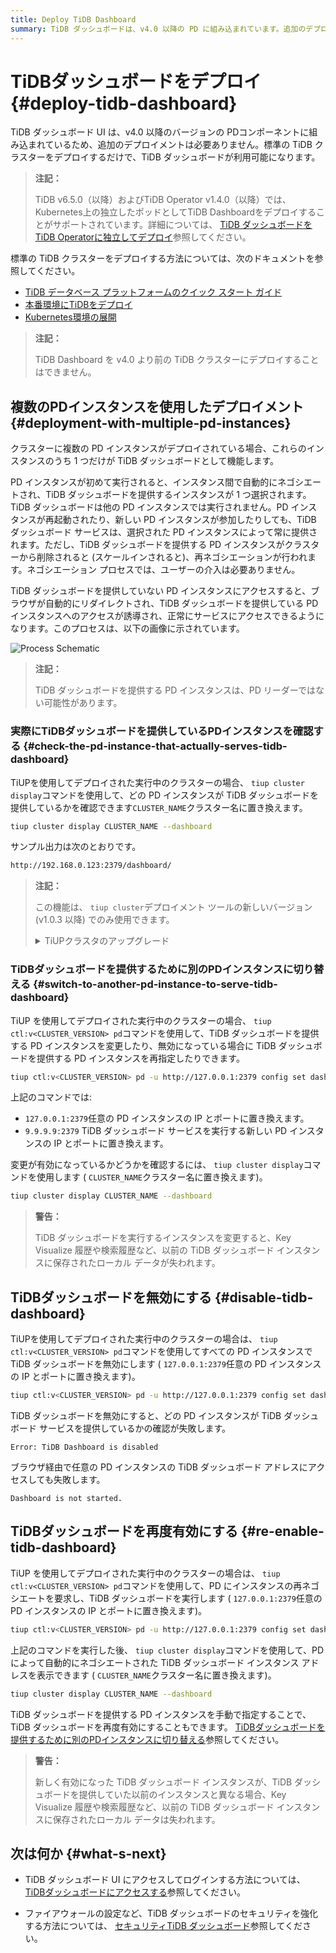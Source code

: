 ```yaml
---
title: Deploy TiDB Dashboard
summary: TiDB ダッシュボードは、v4.0 以降の PD に組み込まれています。追加のデプロイメントは必要ありません。Kubernetes に独立してデプロイすることもできます。複数の PD インスタンスがデプロイされている場合、ダッシュボードとして機能するのは 1 つだけです。サービス提供インスタンスを確認するには、tiup cluster displayを使用します。`tiup ctl` を使用してダッシュボードを無効にしたり、再度有効にしたりできます。
---
```


# TiDBダッシュボードをデプロイ {#deploy-tidb-dashboard}

TiDB ダッシュボード UI は、v4.0 以降のバージョンの PDコンポーネントに組み込まれているため、追加のデプロイメントは必要ありません。標準の TiDB クラスターをデプロイするだけで、TiDB ダッシュボードが利用可能になります。

> **注記：**
>
> TiDB v6.5.0（以降）およびTiDB Operator v1.4.0（以降）では、Kubernetes上の独立したポッドとしてTiDB Dashboardをデプロイすることがサポートされています。詳細については、 [TiDB ダッシュボードをTiDB Operatorに独立してデプロイ](https://docs.pingcap.com/tidb-in-kubernetes/dev/get-started#deploy-tidb-dashboard-independently)参照してください。

標準の TiDB クラスターをデプロイする方法については、次のドキュメントを参照してください。

-   [TiDB データベース プラットフォームのクイック スタート ガイド](/quick-start-with-tidb.md)
-   [本番環境にTiDBをデプロイ](/production-deployment-using-tiup.md)
-   [Kubernetes環境の展開](https://docs.pingcap.com/tidb-in-kubernetes/stable/access-dashboard)

> **注記：**
>
> TiDB Dashboard を v4.0 より前の TiDB クラスターにデプロイすることはできません。

## 複数のPDインスタンスを使用したデプロイメント {#deployment-with-multiple-pd-instances}

クラスターに複数の PD インスタンスがデプロイされている場合、これらのインスタンスのうち 1 つだけが TiDB ダッシュボードとして機能します。

PD インスタンスが初めて実行されると、インスタンス間で自動的にネゴシエートされ、TiDB ダッシュボードを提供するインスタンスが 1 つ選択されます。TiDB ダッシュボードは他の PD インスタンスでは実行されません。PD インスタンスが再起動されたり、新しい PD インスタンスが参加したりしても、TiDB ダッシュボード サービスは、選択された PD インスタンスによって常に提供されます。ただし、TiDB ダッシュボードを提供する PD インスタンスがクラスターから削除されると (スケールインされると)、再ネゴシエーションが行われます。ネゴシエーション プロセスでは、ユーザーの介入は必要ありません。

TiDB ダッシュボードを提供していない PD インスタンスにアクセスすると、ブラウザが自動的にリダイレクトされ、TiDB ダッシュボードを提供している PD インスタンスへのアクセスが誘導され、正常にサービスにアクセスできるようになります。このプロセスは、以下の画像に示されています。

![Process Schematic](https://docs-download.pingcap.com/media/images/docs/dashboard/dashboard-ops-multiple-pd.png)

> **注記：**
>
> TiDB ダッシュボードを提供する PD インスタンスは、PD リーダーではない可能性があります。

### 実際にTiDBダッシュボードを提供しているPDインスタンスを確認する {#check-the-pd-instance-that-actually-serves-tidb-dashboard}

TiUPを使用してデプロイされた実行中のクラスターの場合、 `tiup cluster display`コマンドを使用して、どの PD インスタンスが TiDB ダッシュボードを提供しているかを確認できます`CLUSTER_NAME`クラスター名に置き換えます。

```bash
tiup cluster display CLUSTER_NAME --dashboard
```

サンプル出力は次のとおりです。

```bash
http://192.168.0.123:2379/dashboard/
```

> **注記：**
>
> この機能は、 `tiup cluster`デプロイメント ツールの新しいバージョン (v1.0.3 以降) でのみ使用できます。
>
> <details><summary>TiUPクラスタのアップグレード</summary>
>
> ```bash
> tiup update --self
> tiup update cluster --force
> ```
>
> </details>

### TiDBダッシュボードを提供するために別のPDインスタンスに切り替える {#switch-to-another-pd-instance-to-serve-tidb-dashboard}

TiUP を使用してデプロイされた実行中のクラスターの場合、 `tiup ctl:v<CLUSTER_VERSION> pd`コマンドを使用して、TiDB ダッシュボードを提供する PD インスタンスを変更したり、無効になっている場合に TiDB ダッシュボードを提供する PD インスタンスを再指定したりできます。

```bash
tiup ctl:v<CLUSTER_VERSION> pd -u http://127.0.0.1:2379 config set dashboard-address http://9.9.9.9:2379
```

上記のコマンドでは:

-   `127.0.0.1:2379`任意の PD インスタンスの IP とポートに置き換えます。
-   `9.9.9.9:2379` TiDB ダッシュボード サービスを実行する新しい PD インスタンスの IP とポートに置き換えます。

変更が有効になっているかどうかを確認するには、 `tiup cluster display`コマンドを使用します ( `CLUSTER_NAME`クラスター名に置き換えます)。

```bash
tiup cluster display CLUSTER_NAME --dashboard
```

> **警告：**
>
> TiDB ダッシュボードを実行するインスタンスを変更すると、Key Visualize 履歴や検索履歴など、以前の TiDB ダッシュボード インスタンスに保存されたローカル データが失われます。

## TiDBダッシュボードを無効にする {#disable-tidb-dashboard}

TiUPを使用してデプロイされた実行中のクラスターの場合は、 `tiup ctl:v<CLUSTER_VERSION> pd`コマンドを使用してすべての PD インスタンスで TiDB ダッシュボードを無効にします ( `127.0.0.1:2379`任意の PD インスタンスの IP とポートに置き換えます)。

```bash
tiup ctl:v<CLUSTER_VERSION> pd -u http://127.0.0.1:2379 config set dashboard-address none
```

TiDB ダッシュボードを無効にすると、どの PD インスタンスが TiDB ダッシュボード サービスを提供しているかの確認が失敗します。

    Error: TiDB Dashboard is disabled

ブラウザ経由で任意の PD インスタンスの TiDB ダッシュボード アドレスにアクセスしても失敗します。

    Dashboard is not started.

## TiDBダッシュボードを再度有効にする {#re-enable-tidb-dashboard}

TiUP を使用してデプロイされた実行中のクラスターの場合は、 `tiup ctl:v<CLUSTER_VERSION> pd`コマンドを使用して、PD にインスタンスの再ネゴシエートを要求し、TiDB ダッシュボードを実行します ( `127.0.0.1:2379`任意の PD インスタンスの IP とポートに置き換えます)。

```bash
tiup ctl:v<CLUSTER_VERSION> pd -u http://127.0.0.1:2379 config set dashboard-address auto
```

上記のコマンドを実行した後、 `tiup cluster display`コマンドを使用して、PD によって自動的にネゴシエートされた TiDB ダッシュボード インスタンス アドレスを表示できます ( `CLUSTER_NAME`クラスター名に置き換えます)。

```bash
tiup cluster display CLUSTER_NAME --dashboard
```

TiDB ダッシュボードを提供する PD インスタンスを手動で指定することで、TiDB ダッシュボードを再度有効にすることもできます。 [TiDBダッシュボードを提供するために別のPDインスタンスに切り替える](#switch-to-another-pd-instance-to-serve-tidb-dashboard)参照してください。

> **警告：**
>
> 新しく有効になった TiDB ダッシュボード インスタンスが、TiDB ダッシュボードを提供していた以前のインスタンスと異なる場合、Key Visualize 履歴や検索履歴など、以前の TiDB ダッシュボード インスタンスに保存されたローカル データは失われます。

## 次は何か {#what-s-next}

-   TiDB ダッシュボード UI にアクセスしてログインする方法については、 [TiDBダッシュボードにアクセスする](/dashboard/dashboard-access.md)参照してください。

-   ファイアウォールの設定など、TiDB ダッシュボードのセキュリティを強化する方法については、 [セキュリティTiDB ダッシュボード](/dashboard/dashboard-ops-security.md)参照してください。
